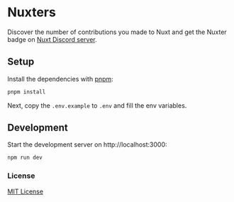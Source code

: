 # Nuxters

Discover the number of contributions you made to Nuxt and get the Nuxter badge on [Nuxt Discord server](https://chat.nuxt.dev).

## Setup

Install the dependencies with [pnpm](https://pnpm.js.org/en/):

```bash
pnpm install
```

Next, copy the `.env.example` to `.env` and fill the env variables.

## Development

Start the development server on http://localhost:3000:

```bash
npm run dev
```

### License

[MIT License](./LICENSE)
